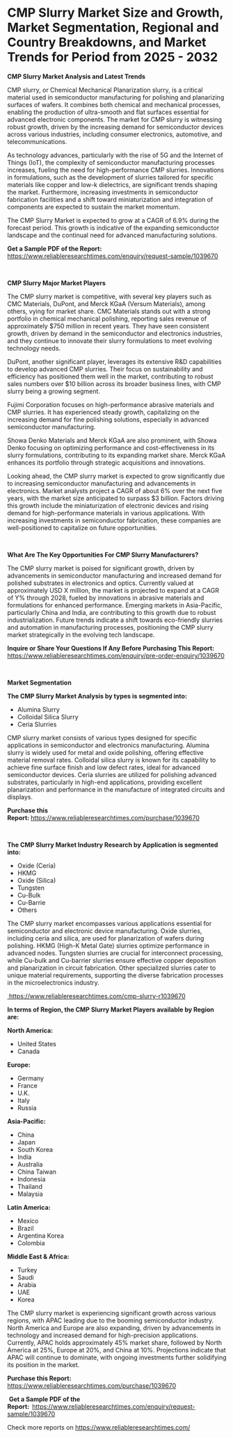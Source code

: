 <p><h1>CMP Slurry Market Size and Growth, Market Segmentation, Regional and Country Breakdowns, and Market Trends for Period from 2025 -  2032</h1></p><p><strong>CMP Slurry Market Analysis and Latest Trends</strong></p>
<p><p>CMP slurry, or Chemical Mechanical Planarization slurry, is a critical material used in semiconductor manufacturing for polishing and planarizing surfaces of wafers. It combines both chemical and mechanical processes, enabling the production of ultra-smooth and flat surfaces essential for advanced electronic components. The market for CMP slurry is witnessing robust growth, driven by the increasing demand for semiconductor devices across various industries, including consumer electronics, automotive, and telecommunications.</p><p>As technology advances, particularly with the rise of 5G and the Internet of Things (IoT), the complexity of semiconductor manufacturing processes increases, fueling the need for high-performance CMP slurries. Innovations in formulations, such as the development of slurries tailored for specific materials like copper and low-k dielectrics, are significant trends shaping the market. Furthermore, increasing investments in semiconductor fabrication facilities and a shift toward miniaturization and integration of components are expected to sustain the market momentum.</p><p>The CMP Slurry Market is expected to grow at a CAGR of 6.9% during the forecast period. This growth is indicative of the expanding semiconductor landscape and the continual need for advanced manufacturing solutions.</p></p>
<p><strong>Get a Sample PDF of the Report:&nbsp;</strong> <a href="https://www.reliableresearchtimes.com/enquiry/request-sample/1039670?utm_campaign=2934&utm_medium=2&utm_source=Github&utm_content=ia&utm_term=06042025&utm_id=cmp-slurry">https://www.reliableresearchtimes.com/enquiry/request-sample/1039670</a></p>
<p>&nbsp;</p>
<p><strong>CMP Slurry Major Market Players</strong></p>
<p><p>The CMP slurry market is competitive, with several key players such as CMC Materials, DuPont, and Merck KGaA (Versum Materials), among others, vying for market share. CMC Materials stands out with a strong portfolio in chemical mechanical polishing, reporting sales revenue of approximately $750 million in recent years. They have seen consistent growth, driven by demand in the semiconductor and electronics industries, and they continue to innovate their slurry formulations to meet evolving technology needs.</p><p>DuPont, another significant player, leverages its extensive R&D capabilities to develop advanced CMP slurries. Their focus on sustainability and efficiency has positioned them well in the market, contributing to robust sales numbers over $10 billion across its broader business lines, with CMP slurry being a growing segment.</p><p>Fujimi Corporation focuses on high-performance abrasive materials and CMP slurries. It has experienced steady growth, capitalizing on the increasing demand for fine polishing solutions, especially in advanced semiconductor manufacturing.</p><p>Showa Denko Materials and Merck KGaA are also prominent, with Showa Denko focusing on optimizing performance and cost-effectiveness in its slurry formulations, contributing to its expanding market share. Merck KGaA enhances its portfolio through strategic acquisitions and innovations.</p><p>Looking ahead, the CMP slurry market is expected to grow significantly due to increasing semiconductor manufacturing and advancements in electronics. Market analysts project a CAGR of about 6% over the next five years, with the market size anticipated to surpass $3 billion. Factors driving this growth include the miniaturization of electronic devices and rising demand for high-performance materials in various applications. With increasing investments in semiconductor fabrication, these companies are well-positioned to capitalize on future opportunities.</p></p>
<p>&nbsp;</p>
<p><strong>What Are The Key Opportunities For CMP Slurry Manufacturers?</strong></p>
<p><p>The CMP slurry market is poised for significant growth, driven by advancements in semiconductor manufacturing and increased demand for polished substrates in electronics and optics. Currently valued at approximately USD X million, the market is projected to expand at a CAGR of Y% through 2028, fueled by innovations in abrasive materials and formulations for enhanced performance. Emerging markets in Asia-Pacific, particularly China and India, are contributing to this growth due to robust industrialization. Future trends indicate a shift towards eco-friendly slurries and automation in manufacturing processes, positioning the CMP slurry market strategically in the evolving tech landscape.</p></p>
<p><strong>Inquire or Share Your Questions If Any Before Purchasing This Report:</strong> <a href="https://www.reliableresearchtimes.com/enquiry/pre-order-enquiry/1039670?utm_campaign=2934&utm_medium=2&utm_source=Github&utm_content=ia&utm_term=06042025&utm_id=cmp-slurry">https://www.reliableresearchtimes.com/enquiry/pre-order-enquiry/1039670</a></p>
<p>&nbsp;</p>
<p><strong>Market Segmentation</strong></p>
<p><strong>The CMP Slurry Market Analysis by types is segmented into:</strong></p>
<p><ul><li>Alumina Slurry</li><li>Colloidal Silica Slurry</li><li>Ceria Slurries</li></ul></p>
<p><p>CMP slurry market consists of various types designed for specific applications in semiconductor and electronics manufacturing. Alumina slurry is widely used for metal and oxide polishing, offering effective material removal rates. Colloidal silica slurry is known for its capability to achieve fine surface finish and low defect rates, ideal for advanced semiconductor devices. Ceria slurries are utilized for polishing advanced substrates, particularly in high-end applications, providing excellent planarization and performance in the manufacture of integrated circuits and displays.</p></p>
<p><strong>Purchase this Report:&nbsp;</strong><a href="https://www.reliableresearchtimes.com/purchase/1039670?utm_campaign=2934&utm_medium=2&utm_source=Github&utm_content=ia&utm_term=06042025&utm_id=cmp-slurry">https://www.reliableresearchtimes.com/purchase/1039670</a></p>
<p>&nbsp;</p>
<p><strong>The CMP Slurry Market Industry Research by Application is segmented into:</strong></p>
<p><ul><li>Oxide (Ceria)</li><li>HKMG</li><li>Oxide (Silica)</li><li>Tungsten</li><li>Cu-Bulk</li><li>Cu-Barrie</li><li>Others</li></ul></p>
<p><p>The CMP slurry market encompasses various applications essential for semiconductor and electronic device manufacturing. Oxide slurries, including ceria and silica, are used for planarization of wafers during polishing. HKMG (High-K Metal Gate) slurries optimize performance in advanced nodes. Tungsten slurries are crucial for interconnect processing, while Cu-bulk and Cu-barrier slurries ensure effective copper deposition and planarization in circuit fabrication. Other specialized slurries cater to unique material requirements, supporting the diverse fabrication processes in the microelectronics industry.</p></p>
<p><a href="https://www.reliableresearchtimes.com/cmp-slurry-r1039670?utm_campaign=2934&utm_medium=2&utm_source=Github&utm_content=ia&utm_term=06042025&utm_id=cmp-slurry">&nbsp;https://www.reliableresearchtimes.com/cmp-slurry-r1039670</a></p>
<p><strong>In terms of Region, the CMP Slurry Market Players available by Region are:</strong></p>
<p>
    <p> <strong> North America: </strong>
        <ul>
            <li>United States</li>
            <li>Canada</li>
        </ul>
        </p> 
    <p> <strong> Europe: </strong>
        <ul>
            <li>Germany</li>
            <li>France</li>
            <li>U.K.</li>
            <li>Italy</li>
            <li>Russia</li>
        </ul>
        </p> 
    <p> <strong> Asia-Pacific: </strong>
        <ul>
            <li>China</li>
            <li>Japan</li>
            <li>South Korea</li>
            <li>India</li>
            <li>Australia</li>
            <li>China Taiwan</li>
            <li>Indonesia</li>
            <li>Thailand</li>
            <li>Malaysia</li>
        </ul>
        </p> 
    <p> <strong> Latin America: </strong>
        <ul>
            <li>Mexico</li>
            <li>Brazil</li>
            <li>Argentina Korea</li>
            <li>Colombia</li>
        </ul>
        </p> 
    <p> <strong> Middle East & Africa: </strong>
        <ul>
            <li>Turkey</li>
            <li>Saudi</li>
            <li>Arabia</li>
            <li>UAE</li>
            <li>Korea</li>
        </ul>
    </p>
    </p>
<p><p>The CMP slurry market is experiencing significant growth across various regions, with APAC leading due to the booming semiconductor industry. North America and Europe are also expanding, driven by advancements in technology and increased demand for high-precision applications. Currently, APAC holds approximately 45% market share, followed by North America at 25%, Europe at 20%, and China at 10%. Projections indicate that APAC will continue to dominate, with ongoing investments further solidifying its position in the market.</p></p>
<p><strong>Purchase this Report: </strong><a href="https://www.reliableresearchtimes.com/purchase/1039670?utm_campaign=2934&utm_medium=2&utm_source=Github&utm_content=ia&utm_term=06042025&utm_id=cmp-slurry">https://www.reliableresearchtimes.com/purchase/1039670</a></p>
<p>&nbsp;<strong>Get a Sample PDF of the Report:&nbsp;&nbsp;</strong><a href="https://www.reliableresearchtimes.com/enquiry/request-sample/1039670?utm_campaign=2934&utm_medium=2&utm_source=Github&utm_content=ia&utm_term=06042025&utm_id=cmp-slurry">https://www.reliableresearchtimes.com/enquiry/request-sample/1039670</a></p>
<p><strong></strong></p>
<p>Check more reports on <a href="https://www.reliableresearchtimes.com/?utm_campaign=2934&utm_medium=2&utm_source=Github&utm_content=ia&utm_term=06042025&utm_id=cmp-slurry">https://www.reliableresearchtimes.com/</a></p>